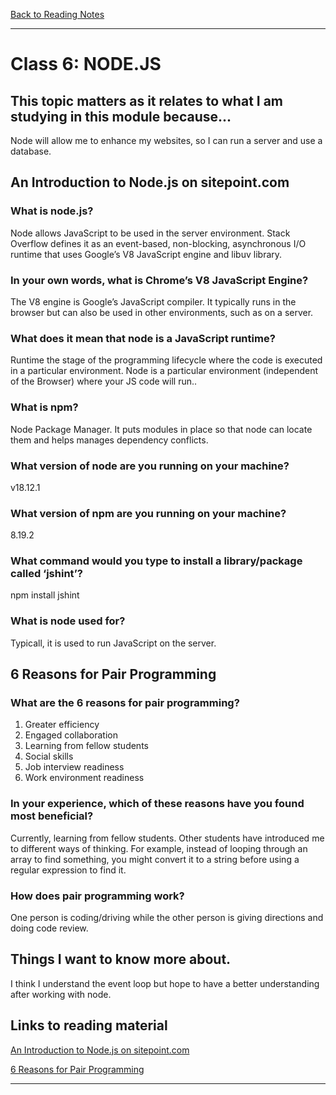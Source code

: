 [Back to Reading Notes](./README.md)

---

# Class 6: NODE.JS

## This topic matters as it relates to what I am studying in this module because...

Node will allow me to enhance my websites, so I can run a server and use a database.

## An Introduction to Node.js on sitepoint.com

### What is node.js?

Node allows JavaScript to be used in the server environment.  Stack Overflow defines it as an event-based, non-blocking, asynchronous I/O runtime that uses Google’s V8 JavaScript engine and libuv library.

### In your own words, what is Chrome’s V8 JavaScript Engine?

The V8 engine is Google’s JavaScript compiler.  It typically runs in the browser but can also be used in other environments, such as on a server.

### What does it mean that node is a JavaScript runtime?

Runtime the stage of the programming lifecycle where the code is executed in a particular environment.  Node is a particular environment (independent of the Browser) where your JS code will run..
 
### What is npm?

Node Package Manager.  It puts modules in place so that node can locate them and helps manages dependency conflicts.

### What version of node are you running on your machine?

v18.12.1

### What version of npm are you running on your machine?

8.19.2
 
### What command would you type to install a library/package called ‘jshint’?

npm install jshint

### What is node used for?

Typicall, it is used to run JavaScript on the server.

## 6 Reasons for Pair Programming

### What are the 6 reasons for pair programming?

1. Greater efficiency
2. Engaged collaboration
3. Learning from fellow students
4. Social skills
5. Job interview readiness
6. Work environment readiness

### In your experience, which of these reasons have you found most beneficial?

Currently, learning from fellow students.  Other students have introduced me to different ways of thinking.  For example, instead of looping through an array to find something, you might convert it to a string before using a regular expression to find it.

### How does pair programming work?

One person is coding/driving while the other person is giving directions and doing code review.

## Things I want to know more about.

I think I understand the event loop but hope to have a better understanding after working with node.

## Links to reading material

[An Introduction to Node.js on sitepoint.com](https://www.sitepoint.com/an-introduction-to-node-js/)

[6 Reasons for Pair Programming](https://www.codefellows.org/blog/6-reasons-for-pair-programming/)

---

